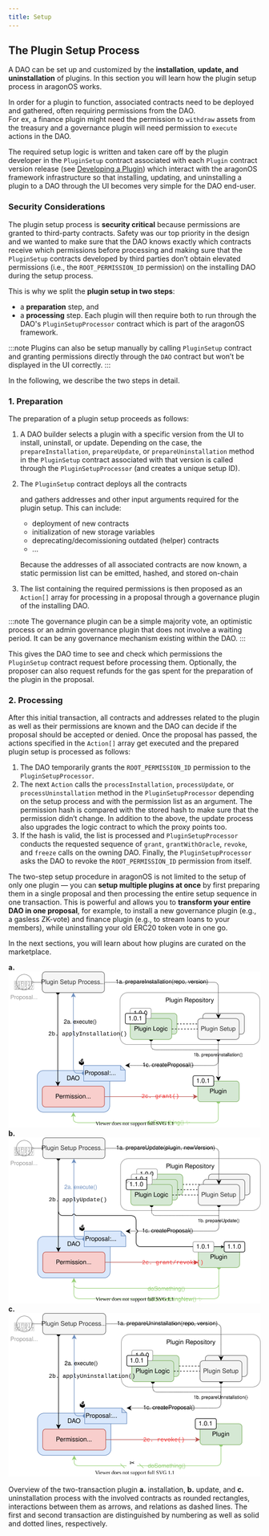 ```yaml
---
title: Setup
---
```


## The Plugin Setup Process

A DAO can be set up and customized by the **installation**, **update, and** **uninstallation** of plugins.
In this section you will learn how the plugin setup process in aragonOS works.

In order for a plugin to function, associated contracts need to be deployed and gathered, often requiring permissions from the DAO.  
For ex, a finance plugin might need the permission to `withdraw` assets from the treasury and a governance plugin will need permission to `execute` actions in the DAO.

The required setup logic is written and taken care off by the plugin developer in the `PluginSetup` contract associated with each `Plugin` contract version release (see [Developing a Plugin](docs/core/02-how-to-guides/01-plugin-development/index.md)) which interact with the aragonOS framework infrastructure so that installing, updating, and uninstalling a plugin to a DAO through the UI becomes very simple for the DAO end-user.

### Security Considerations

The plugin setup process is **security critical** because permissions are granted to third-party contracts. 
Safety was our top priority in the design and we wanted to make sure that the DAO knows exactly which contracts receive which permissions before processing and making sure that the `PluginSetup` contracts developed by third parties don’t obtain elevated permissions (i.e., the `ROOT_PERMISSION_ID` permission) on the installing DAO during the setup process.

This is why we split the **plugin setup in two steps**: 
- a **preparation** step, and 
- a **processing** step.
Each plugin will then require both to run through the DAO's `PluginSetupProcessor` contract which is part of the aragonOS framework.

:::note
Plugins can also be setup manually by calling `PluginSetup` contract and granting permissions directly through the `DAO` contract but won’t be displayed in the UI correctly.
:::

In the following, we describe the two steps in detail.

### 1. Preparation

The preparation of a plugin setup proceeds as follows:

1. A DAO builder selects a plugin with a specific version from the UI to install, uninstall, or update. Depending on the case, the `prepareInstallation`, `prepareUpdate`, or `prepareUninstallation` method in the `PluginSetup` contract associated with that version is called through the `PluginSetupProcessor` (and creates a unique setup ID).
2. The `PluginSetup` contract deploys all the contracts

   and gathers addresses and other input arguments required for the plugin setup.
   This can include:

   - deployment of new contracts
   - initialization of new storage variables
   - deprecating/decomissioning outdated (helper) contracts
   - ...

   Because the addresses of all associated contracts are now known, a static permission list can be emitted, hashed, and stored on-chain

3. The list containing the required permissions is then proposed as an `Action[]` array for processing in a proposal through a governance plugin of the installing DAO.

:::note
The governance plugin can be a simple majority vote, an optimistic process or an admin governance plugin that does not involve a waiting period. It can be any governance mechanism existing within the DAO.
:::

This gives the DAO time to see and check which permissions the `PluginSetup` contract request before processing them. Optionally, the proposer can also request refunds for the gas spent for the preparation of the plugin in the proposal.

### 2. Processing

After this initial transaction, all contracts and addresses related to the plugin as well as their permissions are known and the DAO can decide if the proposal should be accepted or denied.
Once the proposal has passed, the actions specified in the `Action[]` array get executed and the prepared plugin setup is processed as follows:

1. The DAO temporarily grants the `ROOT_PERMISSION_ID` permission to the `PluginSetupProcessor`.
2. The next `Action` calls the `processInstallation`, `processUpdate`, or `processUninstallation` method in the `PluginSetupProcessor` depending on the setup process and with the permission list as an argument. The permission hash is compared with the stored hash to make sure that the permission didn’t change.
   In addition to the above, the update process also upgrades the logic contract to which the proxy points too.
3. If the hash is valid, the list is processed and `PluginSetupProcessor` conducts the requested sequence of `grant`, `grantWithOracle`, `revoke`, and `freeze` calls on the owning DAO.
   Finally, the `PluginSetupProcessor` asks the DAO to revoke the `ROOT_PERMISSION_ID` permission from itself.

The two-step setup procedure in aragonOS is not limited to the setup of only one plugin — you can **setup multiple plugins at once** by first preparing them in a single proposal and then processing the entire setup sequence in one transaction. This is powerful and allows you to **transform your entire DAO in one proposal**, for example, to install a new governance plugin (e.g., a gasless ZK-vote) and finance plugin (e.g., to stream loans to your members), while uninstalling your old ERC20 token vote in one go.

In the next sections, you will learn about how plugins are curated on the marketplace.

<div class="center-column">

**a.** ![Schematic depiction of the plugin installation process.](plugin-installation.drawio.svg)
**b.** ![Schematic depiction of the plugin update process.](plugin-update.drawio.svg)
**c.** ![Schematic depiction of the plugin uninstallation process.](plugin-uninstallation.drawio.svg)

<p class="caption"> 
   Overview of the two-transaction plugin <b>a.</b> installation, <b>b.</b> update, and <b>c.</b> uninstallation process with the involved contracts as rounded rectangles, interactions between them as arrows, and relations as dashed lines. The first and second transaction are distinguished by numbering as well as solid and dotted lines, respectively. 
</p>

</div>
